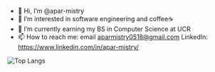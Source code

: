 - 👋 Hi, I’m @apar-mistry
- 👀 I’m interested in software engineering and coffee☕️
- 🌱 I’m currently earning my BS in Computer Science at UCR
- 📫 How to reach me: email aparmistry0518@gmail.com  LinkedIn: https://www.linkedin.com/in/apar-mistry/ 

<!---
apar-mistry/apar-mistry is a ✨ special ✨ repository because its `README.md` (this file) appears on your GitHub profile.
You can click the Preview link to take a look at your changes.
--->

![Top Langs](https://github-readme-stats.vercel.app/api/top-langs/?username=apar-mistry&theme=calm&show_icons=true)
